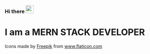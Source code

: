 ### Hi there <img src="https://media.giphy.com/media/hvRJCLFzcasrR4ia7z/giphy.gif" width="25px">

<h1>I am a MERN STACK DEVELOPER </h1>
<div>Icons made by <a href="https://www.freepik.com" title="Freepik">Freepik</a> from <a href="https://www.flaticon.com/" title="Flaticon">www.flaticon.com</a></div>

<!--

<h1> I am a MERN STCAK DEVELOPER</h1>
Here are some ideas to get you started:

- 🔭 I’m currently working on ...
- 🌱 I’m currently learning ...
- 👯 I’m looking to collaborate on ...
- 🤔 I’m looking for help with ...
- 💬 Ask me about ...
- 📫 How to reach me: ...
- 😄 Pronouns: ...
- ⚡ Fun fact: ...
-->
